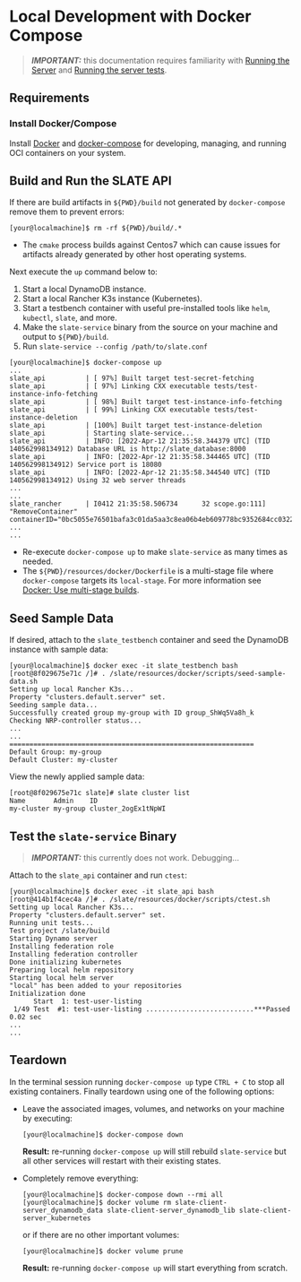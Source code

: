
# Local Development with Docker Compose

> **_IMPORTANT:_** this documentation requires familiarity with [Running the Server](https://github.com/slateci/slate-client-server/blob/master/resources/docs/server_running.md) and [Running the server tests](https://github.com/slateci/slate-client-server/blob/master/resources/docs/server_testing.md).

## Requirements

### Install Docker/Compose

Install [Docker](https://docs.docker.com/get-docker/) and [docker-compose](https://docs.docker.com/compose/install/) for developing, managing, and running OCI containers on your system.

## Build and Run the SLATE API

If there are build artifacts in `${PWD}/build` not generated by `docker-compose` remove them to prevent errors:

```shell
[your@localmachine]$ rm -rf ${PWD}/build/.*
```

* The `cmake` process builds against Centos7 which can cause issues for artifacts already generated by other host operating systems.

Next execute the `up` command below to:

1. Start a local DynamoDB instance.
1. Start a local Rancher K3s instance (Kubernetes).
1. Start a testbench container with useful pre-installed tools like `helm`, `kubectl`, `slate`, and more.
1. Make the `slate-service` binary from the source on your machine and output to `${PWD}/build`.
1. Run `slate-service --config /path/to/slate.conf`

```shell
[your@localmachine]$ docker-compose up
...
slate_api          | [ 97%] Built target test-secret-fetching
slate_api          | [ 97%] Linking CXX executable tests/test-instance-info-fetching
slate_api          | [ 98%] Built target test-instance-info-fetching
slate_api          | [ 99%] Linking CXX executable tests/test-instance-deletion
slate_api          | [100%] Built target test-instance-deletion
slate_api          | Starting slate-service...
slate_api          | INFO: [2022-Apr-12 21:35:58.344379 UTC] (TID 140562998134912) Database URL is http://slate_database:8000
slate_api          | INFO: [2022-Apr-12 21:35:58.344465 UTC] (TID 140562998134912) Service port is 18080
slate_api          | INFO: [2022-Apr-12 21:35:58.344540 UTC] (TID 140562998134912) Using 32 web server threads
...
...
slate_rancher      | I0412 21:35:58.506734      32 scope.go:111] "RemoveContainer" containerID="0bc5055e76501bafa3c01da5aa3c8ea06b4eb609778bc9352684cc03225d308b"
...
...
```

* Re-execute `docker-compose up` to make `slate-service` as many times as needed.
* The `${PWD}/resources/docker/Dockerfile` is a multi-stage file where `docker-compose` targets its `local-stage`. For more information see [Docker: Use multi-stage builds](https://docs.docker.com/develop/develop-images/multistage-build/).

## Seed Sample Data

If desired, attach to the `slate_testbench` container and seed the DynamoDB instance with sample data:

```shell
[your@localmachine]$ docker exec -it slate_testbench bash
[root@8f029675e71c /]# . /slate/resources/docker/scripts/seed-sample-data.sh
Setting up local Rancher K3s...
Property "clusters.default.server" set.
Seeding sample data...
Successfully created group my-group with ID group_ShWq5Va8h_k
Checking NRP-controller status...
...
...
=============================================================
Default Group: my-group
Default Cluster: my-cluster
```

View the newly applied sample data:

```shell
[root@8f029675e71c slate]# slate cluster list
Name       Admin    ID                 
my-cluster my-group cluster_2ogEx1tNpWI
```

## Test the `slate-service` Binary

> **_IMPORTANT:_** this currently does not work. Debugging...

Attach to the `slate_api` container and run `ctest`:

```shell
[your@localmachine]$ docker exec -it slate_api bash
[root@414b1f4cec4a /]# . /slate/resources/docker/scripts/ctest.sh
Setting up local Rancher K3s...
Property "clusters.default.server" set.
Running unit tests...
Test project /slate/build
Starting Dynamo server
Installing federation role
Installing federation controller
Done initializing kubernetes
Preparing local helm repository
Starting local helm server
"local" has been added to your repositories
Initialization done
      Start  1: test-user-listing
 1/49 Test  #1: test-user-listing ...........................***Passed    0.02 sec
...
...
```

## Teardown

In the terminal session running `docker-compose up` type `CTRL + C` to stop all existing containers. Finally teardown using one of the following options:

* Leave the associated images, volumes, and networks on your machine by executing:

  ```shell
  [your@localmachine]$ docker-compose down
  ```

  **Result:** re-running `docker-compose up` will still rebuild `slate-service` but all other services will restart with their existing states.

* Completely remove everything:

  ```shell
  [your@localmachine]$ docker-compose down --rmi all
  [your@localmachine]$ docker volume rm slate-client-server_dynamodb_data slate-client-server_dynamodb_lib slate-client-server_kubernetes
  ```
  
  or if there are no other important volumes:

  ```shell
  [your@localmachine]$ docker volume prune
  ```
  
  **Result:** re-running `docker-compose up` will start everything from scratch.
